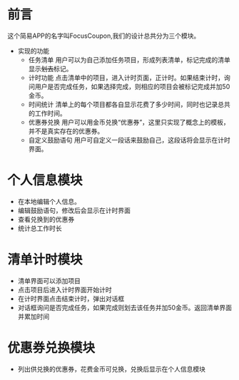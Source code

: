 # 前言 #
这个简易APP的名字叫FocusCoupon,我们的设计总共分为三个模块。
+ 实现的功能
	+ 任务清单
		用户可以为自己添加任务项目，形成列表清单，标记完成的清单显示~~划去~~标记。
	+ 计时功能
		点击清单中的项目，进入计时页面，正计时。如果结束计时，询问用户是否完成任务，如果选择完成，则相应的项目会被标记完成并加50金币。
	+ 时间统计
		清单上的每个项目都各自显示花费了多少时间，同时也记录总共的工作时间。
	+ 优惠券兑换
		用户可以用金币兑换“优惠券”，这里只实现了概念上的模板，并不是真实存在的优惠券。
	+ 自定义鼓励语句
		用户可自定义一段话来鼓励自己，这段话将会显示在计时界面。

# 个人信息模块 #
+ 在本地编辑个人信息。
+ 编辑鼓励语句，修改后会显示在计时界面
+ 查看兑换到的优惠券
+ 统计总工作时长

# 清单计时模块 #
+ 清单界面可以添加项目
+ 点击项目后进入计时界面开始计时
+ 在计时界面点击结束计时，弹出对话框
+ 对话框询问是否完成任务，如果完成则划去该任务并加50金币。返回清单界面并累加时间

# 优惠券兑换模块 #
+ 列出供兑换的优惠券，花费金币可兑换，兑换后显示在个人信息模块